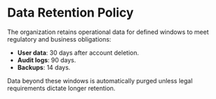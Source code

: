# Data Retention Policy

The organization retains operational data for defined windows to meet regulatory and business obligations:

- **User data**: 30 days after account deletion.
- **Audit logs**: 90 days.
- **Backups**: 14 days.

Data beyond these windows is automatically purged unless legal requirements dictate longer retention.
